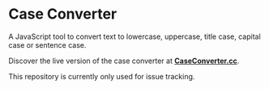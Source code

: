 # Case Converter

A JavaScript tool to convert text to lowercase, uppercase, title case, capital case or sentence case.

Discover the live version of the case converter at **[CaseConverter.cc](https://caseconverter.cc/)**.

This repository is currently only used for issue tracking.
